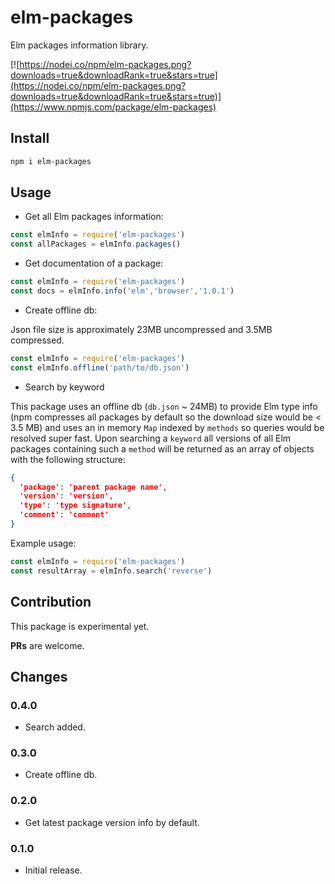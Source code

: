 # elm-packages

Elm packages information library.

[![https://nodei.co/npm/elm-packages.png?downloads=true&downloadRank=true&stars=true](https://nodei.co/npm/elm-packages.png?downloads=true&downloadRank=true&stars=true)](https://www.npmjs.com/package/elm-packages)

## Install

```bash
npm i elm-packages
```

## Usage

- Get all Elm packages information:

```js
const elmInfo = require('elm-packages')
const allPackages = elmInfo.packages()
```

- Get documentation of a package:

```js
const elmInfo = require('elm-packages')
const docs = elmInfo.info('elm','browser','1.0.1')
```

- Create offline db:

Json file size is approximately 23MB uncompressed and 3.5MB compressed.

```js
const elmInfo = require('elm-packages')
const elmInfo.offline('path/to/db.json')
```

- Search by keyword

This package uses an offline db (`db.json` ~ 24MB) to provide Elm type info (npm compresses all packages by default so the download size would be < 3.5 MB) and uses an in memory `Map` indexed by `methods` so queries would be resolved super fast.
Upon searching a `keyword` all versions of all Elm packages containing such a `method` will be returned as an array of objects with the following structure:

```json
{
  'package': 'parent package name',
  'version': 'version',
  'type': 'type signature',
  'comment': 'comment'
}
```

Example usage:

```js
const elmInfo = require('elm-packages')
const resultArray = elmInfo.search('reverse')
```

## Contribution

This package is experimental yet.

**PRs** are welcome.

## Changes

### 0.4.0

- Search added.

### 0.3.0

- Create offline db.

### 0.2.0

- Get latest package version info by default.

### 0.1.0

- Initial release.
